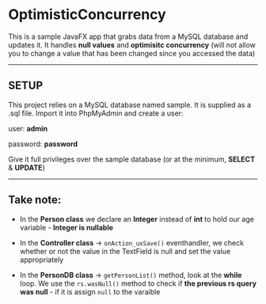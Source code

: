 # OptimisticConcurrency

This is a sample JavaFX app that grabs data from a MySQL database and updates it.
It handles **null values** and **optimisitc concurrency** (will not allow you to change a value that has been changed since you accessed the data)

---
## SETUP
This project relies on a MySQL database named sample. It is supplied as a .sql file. Import it into PhpMyAdmin and create a user:

user: **admin**

password: **password**

Give it full privileges over the sample database (or at the minimum, **SELECT** & **UPDATE**)

---
## Take note:

- In the **Person class** we declare an **Integer** instead of **int** to hold our age variable - **Integer is nullable**

- In the **Controller class** -> `onAction_uxSave()` eventhandler, we check whether or not the value in the TextField is null and set the value appropriately

- In the **PersonDB class** -> `getPersonList()` method, look at the **while** loop. We use the `rs.wasNull()` method to check if **the previous rs query was null** - if it is assign `null` to the varaible